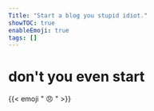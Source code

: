 ```yaml
---
Title: "Start a blog you stupid idiot."
showTOC: true
enableEmoji: true
tags: []
---
```


# don't you even start
{{< emoji " :angry: " >}}